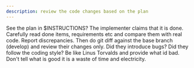 ```yaml
---
description: review the code changes based on the plan
---
```


See the plan in $INSTRUCTIONS? The implementer claims that it is done. Carefully read done items, requirements etc and compare them with real code. Report discrepancies. Then do git diff against the base branch (develop) and review their changes only. Did they introduce bugs? Did they follow the coding style? Be like Linus Torvalds and provide what id bad. Don't tell what is good it is a waste of time and electricity.
